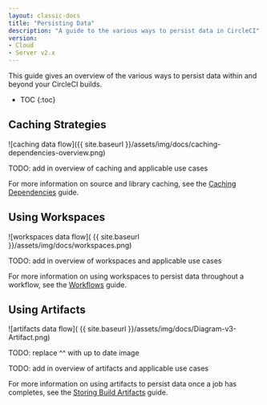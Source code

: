 ```yaml
---
layout: classic-docs
title: "Persisting Data"
description: "A guide to the various ways to persist data in CircleCI"
version:
- Cloud
- Server v2.x
---
```


This guide gives an overview of the various ways to persist data within and beyond your CircleCI builds.

* TOC
{:toc}

## Caching Strategies

![caching data flow]({{ site.baseurl }}/assets/img/docs/caching-dependencies-overview.png)

TODO: add in overview of caching and applicable use cases

For more information on source and library caching, see the [Caching Dependencies]({{site.baseurl}}/2.0/caching/) guide.

## Using Workspaces

![workspaces data flow]( {{ site.baseurl }}/assets/img/docs/workspaces.png)

TODO: add in overview of workspaces and applicable use cases

For more information on using workspaces to persist data throughout a workflow, see the [Workflows]({{site.baseurl}}/2.0/workflows/using-workspaces-to-share-data-among-jobs) guide.

## Using Artifacts

![artifacts data flow]( {{ site.baseurl }}/assets/img/docs/Diagram-v3-Artifact.png)

TODO: replace ^^ with up to date image

TODO: add in overview of artifacts and applicable use cases

For more information on using artifacts to persist data once a job has completes, see the [Storing Build Artifacts]({{site.baseurl}}/2.0/artifacts/) guide.